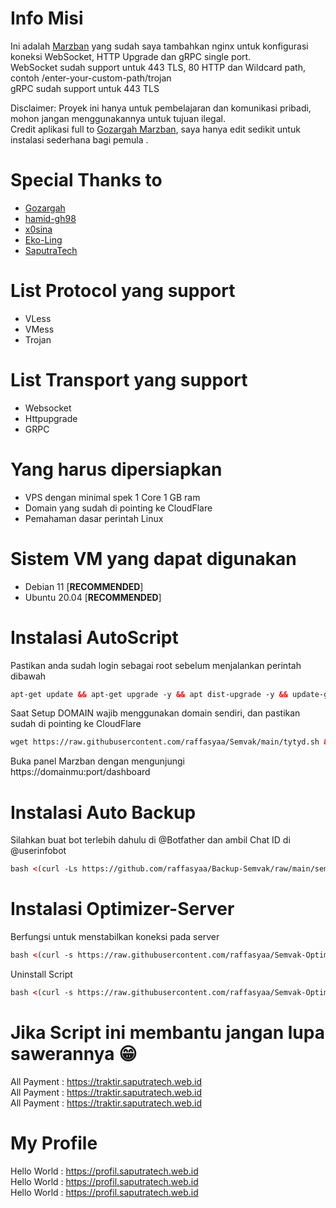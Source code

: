 # Info Misi

Ini adalah [Marzban](https://github.com/Gozargah/Marzban) yang sudah saya tambahkan nginx untuk konfigurasi koneksi WebSocket, HTTP Upgrade dan gRPC single port. </br>
WebSocket sudah support untuk 443 TLS, 80 HTTP dan Wildcard path, contoh /enter-your-custom-path/trojan </br>
gRPC sudah support untuk 443 TLS </br>

Disclaimer: Proyek ini hanya untuk pembelajaran dan komunikasi pribadi, mohon jangan menggunakannya untuk tujuan ilegal. </br>
Credit aplikasi full to [Gozargah Marzban](https://github.com/Gozargah), saya hanya edit sedikit untuk instalasi sederhana bagi pemula . </br>

# Special Thanks to
- [Gozargah](https://github.com/Gozargah/Marzban)
- [hamid-gh98](https://github.com/hamid-gh98)
- [x0sina](https://github.com/x0sina/marzban-sub)
- [Eko-Ling](https://t.me/EkoLing)
- [SaputraTech](https://t.me/SaputraTech)

# List Protocol yang support
- VLess
- VMess
- Trojan

# List Transport yang support
- Websocket
- Httpupgrade
- GRPC

# Yang harus dipersiapkan
- VPS dengan minimal spek 1 Core 1 GB ram
- Domain yang sudah di pointing ke CloudFlare
- Pemahaman dasar perintah Linux

# Sistem VM yang dapat digunakan
- Debian 11 [**RECOMMENDED**] </br>
- Ubuntu 20.04 [**RECOMMENDED**] </br>

# Instalasi AutoScript
Pastikan anda sudah login sebagai root sebelum menjalankan perintah dibawah
  ```html
 apt-get update && apt-get upgrade -y && apt dist-upgrade -y && update-grub && reboot
 ```
Saat Setup DOMAIN wajib menggunakan domain sendiri, dan pastikan sudah di pointing ke CloudFlare
 ```html
 wget https://raw.githubusercontent.com/raffasyaa/Semvak/main/tytyd.sh && chmod +x tytyd.sh && ./tytyd.sh
 ```

Buka panel Marzban dengan mengunjungi https://domainmu:port/dashboard <br>

# Instalasi Auto Backup
Silahkan buat bot terlebih dahulu di @Botfather dan ambil Chat ID di @userinfobot
  ```html
 bash <(curl -Ls https://github.com/raffasyaa/Backup-Semvak/raw/main/semvak1.sh)
 ```

# Instalasi Optimizer-Server
Berfungsi untuk menstabilkan koneksi pada server
  ```html
 bash <(curl -s https://raw.githubusercontent.com/raffasyaa/Semvak-Optimizer-pepes/main/Tytyd_OP.sh) install
 ```
Uninstall Script
  ```html
 bash <(curl -s https://raw.githubusercontent.com/raffasyaa/Semvak-Optimizer-pepes/main/Tytyd_OP.sh) uninstall
 ```

# Jika Script ini membantu jangan lupa sawerannya 😁

All Payment : https://traktir.saputratech.web.id </br>
All Payment : https://traktir.saputratech.web.id </br>
All Payment : https://traktir.saputratech.web.id </br>

# My Profile

Hello World : https://profil.saputratech.web.id </br>
Hello World : https://profil.saputratech.web.id </br>
Hello World : https://profil.saputratech.web.id </br>
